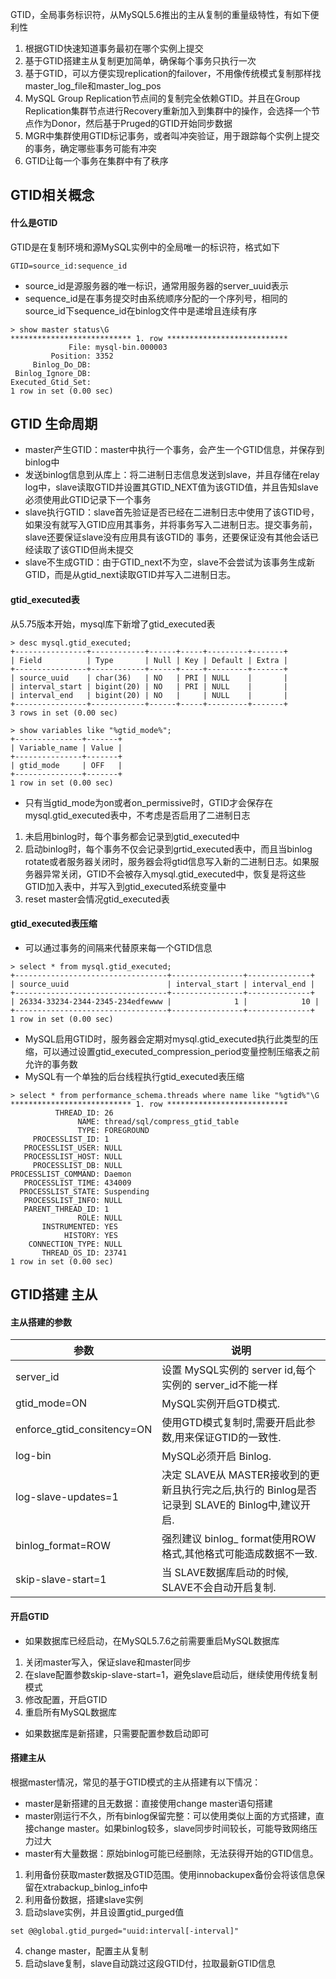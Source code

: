 GTID，全局事务标识符，从MySQL5.6推出的主从复制的重量级特性，有如下便利性
1. 根据GTID快速知道事务最初在哪个实例上提交
2. 基于GTID搭建主从复制更加简单，确保每个事务只执行一次
3. 基于GTID，可以方便实现replication的failover，不用像传统模式复制那样找master_log_file和master_log_pos
4. MySQL Group Replication节点间的复制完全依赖GTID。并且在Group Replication集群节点进行Recovery重新加入到集群中的操作，会选择一个节点作为Donor，然后基于Pruged的GTID开始同步数据
5. MGR中集群使用GTID标记事务，或者叫冲突验证，用于跟踪每个实例上提交的事务，确定哪些事务可能有冲突
6. GTID让每一个事务在集群中有了秩序
## GTID相关概念
#### 什么是GTID
GTID是在复制环境和源MySQL实例中的全局唯一的标识符，格式如下
```
GTID=source_id:sequence_id
```
- source_id是源服务器的唯一标识，通常用服务器的server_uuid表示
- sequence_id是在事务提交时由系统顺序分配的一个序列号，相同的source_id下sequence_id在binlog文件中是递增且连续有序
```
> show master status\G
*************************** 1. row ***************************
             File: mysql-bin.000003
         Position: 3352
     Binlog_Do_DB: 
 Binlog_Ignore_DB: 
Executed_Gtid_Set: 
1 row in set (0.00 sec)
```
## GTID 生命周期
- master产生GTID：master中执行一个事务，会产生一个GTID信息，并保存到binlog中
- 发送binlog信息到从库上：将二进制日志信息发送到slave，并且存储在relay log中，slave读取GTID并设置其GTID_NEXT值为该GTID值，并且告知slave必须使用此GTID记录下一个事务
- slave执行GTID：slave首先验证是否已经在二进制日志中使用了该GTID号，如果没有就写入GTID应用其事务，并将事务写入二进制日志。提交事务前，slave还要保证slave没有应用具有该GTID的 事务，还要保证没有其他会话已经读取了该GTID但尚未提交
- slave不生成GTID：由于GTID_next不为空，slave不会尝试为该事务生成新GTID，而是从gtid_next读取GTID并写入二进制日志。
#### gtid_executed表
从5.75版本开始，mysql库下新增了gtid_executed表
```
> desc mysql.gtid_executed;
+----------------+------------+------+-----+---------+-------+
| Field          | Type       | Null | Key | Default | Extra |
+----------------+------------+------+-----+---------+-------+
| source_uuid    | char(36)   | NO   | PRI | NULL    |       |
| interval_start | bigint(20) | NO   | PRI | NULL    |       |
| interval_end   | bigint(20) | NO   |     | NULL    |       |
+----------------+------------+------+-----+---------+-------+
3 rows in set (0.00 sec)
```

```
> show variables like "%gtid_mode%";
+---------------+-------+
| Variable_name | Value |
+---------------+-------+
| gtid_mode     | OFF   |
+---------------+-------+
1 row in set (0.00 sec)
```
- 只有当gtid_mode为on或者on_permissive时，GTID才会保存在mysql.gtid_executed表中，不考虑是否启用了二进制日志
1. 未启用binlog时，每个事务都会记录到gtid_executed中
2. 启动binlog时，每个事务不仅会记录到grtid_executed表中，而且当binlog rotate或者服务器关闭时，服务器会将gtid信息写入新的二进制日志。如果服务器异常关闭，GTID不会被存入mysql.gtid_executed中，恢复是将这些GTID加入表中，并写入到gtid_executed系统变量中
3. reset master会情况gtid_executed表

#### gtid_executed表压缩
- 可以通过事务的间隔来代替原来每一个GTID信息
```
> select * from mysql.gtid_executed;
+----------------------------------+----------------+--------------+
| source_uuid                      | interval_start | interval_end |
+----------------------------------+----------------+--------------+
| 26334-33234-2344-2345-234edfewww |              1 |            10 |
+----------------------------------+----------------+--------------+
1 row in set (0.00 sec)
```
- MySQL启用GTID时，服务器会定期对mysql.gtid_executed执行此类型的压缩，可以通过设置gtid_executed_compression_period变量控制压缩表之前允许的事务数
- MySQL有一个单独的后台线程执行gtid_executed表压缩
```
> select * from performance_schema.threads where name like "%gtid%"\G
*************************** 1. row ***************************
          THREAD_ID: 26
               NAME: thread/sql/compress_gtid_table
               TYPE: FOREGROUND
     PROCESSLIST_ID: 1
   PROCESSLIST_USER: NULL
   PROCESSLIST_HOST: NULL
     PROCESSLIST_DB: NULL
PROCESSLIST_COMMAND: Daemon
   PROCESSLIST_TIME: 434009
  PROCESSLIST_STATE: Suspending
   PROCESSLIST_INFO: NULL
   PARENT_THREAD_ID: 1
               ROLE: NULL
       INSTRUMENTED: YES
            HISTORY: YES
    CONNECTION_TYPE: NULL
       THREAD_OS_ID: 23741
1 row in set (0.00 sec)
```
## GTID搭建 主从
#### 主从搭建的参数
参数|说明
---|---
server_id|设置 MySQL实例的 server id,每个实例的 server_id不能一样
gtid_mode=ON| MySQL实例开启GTD模式.
enforce_gtid_consitency=ON|使用GTD模式复制时,需要开启此参数,用来保证GTID的一致性.
log-bin| MySQL必须开启 Binlog.
log-slave-updates=1|决定 SLAVE从 MASTER接收到的更新且执行完之后,执行的 Binlog是否记录到 SLAVE的 Binlog中,建议开启.
binlog_format=ROW|强烈建议 binlog_ format使用ROW格式,其他格式可能造成数据不一致.
skip-slave-start=1|当 SLAVE数据库启动的时候, SLAVE不会自动开启复制.

#### 开启GTID
- 如果数据库已经启动，在MySQL5.7.6之前需要重启MySQL数据库
1. 关闭master写入，保证slave和master同步
2. 在slave配置参数skip-slave-start=1，避免slave启动后，继续使用传统复制模式
3. 修改配置，开启GTID
4. 重启所有MySQL数据库
- 如果数据库是新搭建，只需要配置参数启动即可
#### 搭建主从
根据master情况，常见的基于GTID模式的主从搭建有以下情况：
- master是新搭建的且无数据：直接使用change master语句搭建
- master刚运行不久，所有binlog保留完整：可以使用类似上面的方式搭建，直接change master。如果binlog较多，slave同步时间较长，可能导致网络压力过大
- master有大量数据：原始binlog可能已经删除，无法获得开始的GTID信息。
1. 利用备份获取master数据及GTID范围。使用innobackupex备份会将该信息保留在xtrabackup_binlog_info中
2. 利用备份数据，搭建slave实例
3. 启动slave实例，并且设置gtid_purged值
```
set @@global.gtid_purged="uuid:interval[-interval]"
```
4. change master，配置主从复制
5. 启动slave复制，slave自动跳过这段GTID付，拉取最新GTID信息
